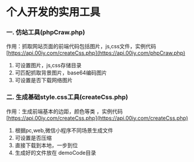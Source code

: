 # 个人开发的实用工具
### 一. **仿站工具(phpCraw.php)**
作用：抓取网站页面的前端代码包括图片，js,css文件，实例代码 [https://api.00iy.com/createCss.php](https://api.00iy.com/phpCraw.php)<br/>
1. 可设置图片，js,css存储目录
2. 可匹配抓取背景图片，base64编码图片
3. 可设置是否下载网络图片
    
### 二. **生成基础style.css工具(createCss.php)**
作用：生成前端基本的边距，颜色等类 ，实例代码 [https://api.00iy.com/createCss.php](https://api.00iy.com/createCss.php)<br/>

1. 根据pc,web,微信小程序不同场景生成文件
2. 可设置是否压缩
3. 直接下载到本地，一步到位
4. 生成好的文件放在 demoCode目录
